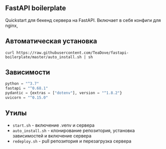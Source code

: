## FastAPI boilerplate
Quickstart для бекенд сервера на FastAPI. Включает в себя конфиги для nginx, 

## Автоматическая установка
`curl https://raw.githubusercontent.com/TeaDove/fastapi-boilerplate/master/auto_install.sh | sh`

## Зависимости
```python
python = "^3.7"
fastapi = "^0.68.1"
pydantic = {extras = ["dotenv"], version = "^1.8.2"}
uvicorn = "^0.15.0"
```

## Утилы
- `start.sh` - включение .venv и сервера
- `auto_install.sh` - клонирование репозитория, установка зависимостей и включение сервера
- `redeploy.sh` - pull репозитория и перезагрузка сервера
